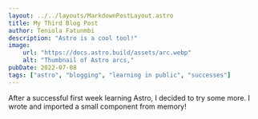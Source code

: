 ```yaml
---
layout: ../../layouts/MarkdownPostLayout.astro
title: My Third Blog Post
author: Teniola Fatunmbi
description: "Astro is a cool tool!"
image: 
    url: "https://docs.astro.build/assets/arc.webp"
    alt: "Thumbnail of Astro arcs,"
pubDate: 2022-07-08
tags: ["astro", "blogging", "learning in public", "successes"]
---
```

After a successful first week learning Astro, I decided to try some more. I wrote and imported a small component from memory!